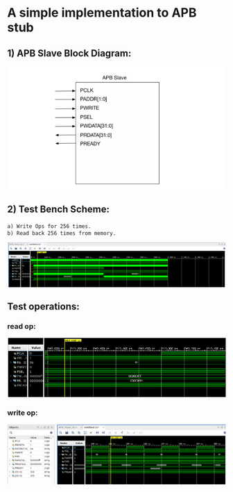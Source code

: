 # A simple implementation to APB stub
## 1) APB Slave Block Diagram:
![block diagram](imgs/BD.png)

## 2) Test Bench Scheme:
	a) Write Ops for 256 times. 
	b) Read back 256 times from memory. 
![Function](imgs/APB_W_R.png)
	
## Test operations:
### read op: 
![Read Operation](imgs/Read.png)
### write op: 
![Write Operation](imgs/Write.png)

